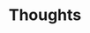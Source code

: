 ---
layout: project
title: "Thoughts"
description: "Interest Description"
header-img: "img/home-bg.png"
category: thoughts
---